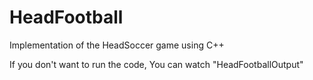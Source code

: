 # HeadFootball

Implementation of the HeadSoccer game using C++

If you don't want to run the code, You can watch "HeadFootballOutput"
